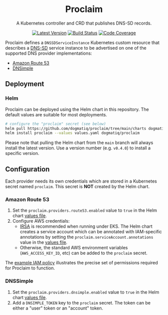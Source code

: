<div align="center">

# Proclaim

A Kubernetes controller and CRD that publishes DNS-SD records.

[![Latest Version](https://img.shields.io/github/tag/dogmatiq/proclaim.svg?&style=for-the-badge&label=semver)](https://github.com/dogmatiq/proclaim/releases)
[![Build Status](https://img.shields.io/github/actions/workflow/status/dogmatiq/proclaim/ci.yml?style=for-the-badge&branch=main)](https://github.com/dogmatiq/proclaim/actions/workflows/ci.yml)
[![Code Coverage](https://img.shields.io/codecov/c/github/dogmatiq/proclaim/main.svg?style=for-the-badge)](https://codecov.io/github/dogmatiq/proclaim)

</div>

Proclaim defines a `DNSSDServiceInstance` Kubernetes custom resource that
describes a [DNS-SD] service instance to be advertised on one of the supported
DNS provider implementations:

- [Amazon Route 53](https://aws.amazon.com/route53/)
- [DNSimple](https://dnsimple.com/)

## Deployment

### Helm

Proclaim can be deployed using the Helm chart in this repository.
The default values are suitable for most deployments.

```bash
# configure the "proclaim" secret (see below)
helm pull https://github.com/dogmatiq/proclaim/tree/main/charts dogmatiq/proclaim
helm install proclaim --values values.yaml dogmatiq/proclaim
```

Please note that pulling the Helm chart from the `main` branch will always
install the latest version. Use a version number (e.g. `v0.4.0`) to install a
specific version.

## Configuration

Each provider needs its own credentials which are stored in a Kubernetes secret
named `proclaim`. This secret is **NOT** created by the Helm chart.

### Amazon Route 53

1. Set the `proclaim.providers.route53.enabled` value to `true` in the Helm chart
   [values file].
2. Configure AWS credentials:
   - [IRSA] is recommended when running under EKS. The Helm chart creates a service
     account which can be annotated with IAM-specific annotations by setting the
     `proclaim.serviceAccount.annotations` value in the [values file].
   - Otherwise, the standard AWS environment variables (`AWS_ACCESS_KEY_ID`, etc) can
     be added to the `proclaim` secret.

The [example IAM policy] illustrates the precise set of permissions required for
Proclaim to function.

### DNSSimple

1. Set the `proclaim.providers.dnsimple.enabled` value to `true` in the Helm chart
   [values file].
2. Add a `DNSIMPLE_TOKEN` key to the `proclaim` secret. The token can be either a
   "user" token or an "account" token.

<!-- references -->

[dns-sd]: https://www.rfc-editor.org/rfc/rfc6763
[amazon route53]: https://aws.amazon.com/route53/
[dnsimple.com]: https://dnsimple.com/
[irsa]: https://docs.aws.amazon.com/eks/latest/userguide/iam-roles-for-service-accounts.html
[values file]: charts/values.yaml
[example iam policy]: examples/iam/policy.json
